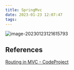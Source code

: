 ```yaml
---
title: SpringMvc
date: 2023-01-23 12:07:47
tags:
---
```


![image-20230123121615793](https://wrxinyue.oss-cn-hongkong.aliyuncs.com/img/image-20230123121615793.png)

## References

[Routing in MVC - CodeProject](https://www.codeproject.com/Tips/821269/Routing-in-MVC-3)
